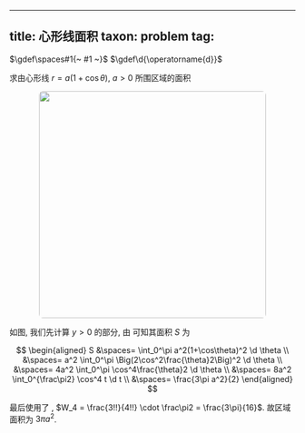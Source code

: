 
---
title: 心形线面积
taxon: problem
tag: [](/math/index.md)
---

$\gdef\spaces#1{~ #1 ~}$
$\gdef\d{\operatorname{d}}$

求由心形线 $r = a(1+\cos \theta)$, $a>0$ 所围区域的面积

<p style="text-align: center;"><img src="./problem-0001-1.svg" style="border-radius: 0.5em; width: 400px;"></p>

如图, 我们先计算 $y>0$ 的部分, 由 [](/math/curved-edge-fan-area.md) 可知其面积 $S$ 为  

$$
\begin{aligned}
S 
&\spaces= \int_0^\pi a^2(1+\cos\theta)^2 \d \theta \\
&\spaces= a^2 \int_0^\pi \Big(2\cos^2\frac{\theta}2\Big)^2 \d \theta \\
&\spaces= 4a^2 \int_0^\pi \cos^4\frac{\theta}2 \d \theta \\
&\spaces= 8a^2 \int_0^{\frac\pi2} \cos^4 t \d t \\
&\spaces= \frac{3\pi a^2}{2}
\end{aligned}
$$

最后使用了 [](/math/wallis-integrals.md), $W_4 = \frac{3!!}{4!!} \cdot \frac\pi2 = \frac{3\pi}{16}$. 故区域面积为 $3\pi a^2$. 

